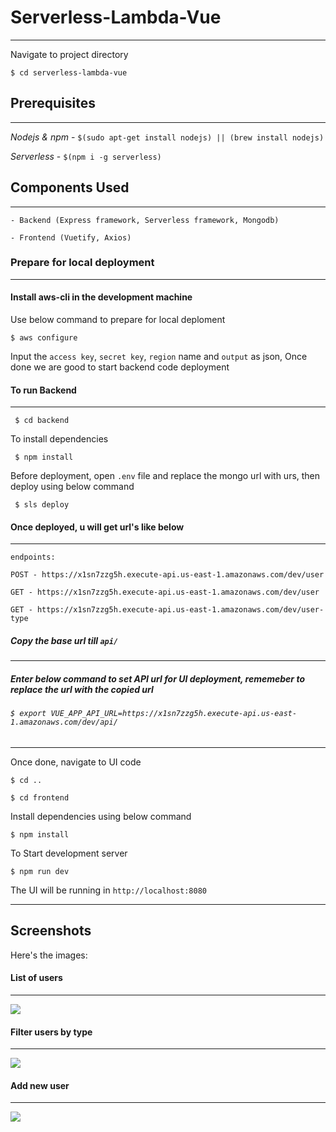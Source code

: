 # Serverless-Lambda-Vue
---
Navigate to project directory

`$ cd serverless-lambda-vue`

## Prerequisites 
---
*Nodejs & npm* - `$(sudo apt-get install nodejs) || (brew install nodejs)`

*Serverless* - `$(npm i -g serverless)`

## Components Used
---
`- Backend (Express framework, Serverless framework, Mongodb)`

`- Frontend (Vuetify, Axios)`


### Prepare for local deployment
---

#### Install aws-cli in the development machine

Use below command to prepare for local deploment

`$ aws configure`

Input the `access key`, `secret key`, `region` name and `output` as json, Once done we are good to start backend code deployment


#### To run Backend
---

` $ cd backend`

To install dependencies

` $ npm install`

Before deployment, open `.env` file and replace the mongo url with urs, then deploy using below command

` $ sls deploy`

#### Once deployed, u will get url's like below
---

`endpoints:`

  `POST - https://x1sn7zzg5h.execute-api.us-east-1.amazonaws.com/dev/user`
  
  `GET - https://x1sn7zzg5h.execute-api.us-east-1.amazonaws.com/dev/user`
  
  `GET - https://x1sn7zzg5h.execute-api.us-east-1.amazonaws.com/dev/user-type`
  

##### Copy the base url till `api/`
-----

##### Enter below command to set API url for UI deployment, rememeber to replace the url with the copied url

######  `$ export VUE_APP_API_URL=https://x1sn7zzg5h.execute-api.us-east-1.amazonaws.com/dev/api/`
-----

Once done, navigate to UI code

`$ cd ..`

`$ cd frontend`

Install dependencies using below command

`$ npm install`

To Start development server

`$ npm run dev`

The UI will be running in `http://localhost:8080`

----


## Screenshots

Here's the images:

#### List of users
----
![](https://raw.githubusercontent.com/AshwinAchu10/serverless-lambda-vue/master/screenshots/list.png)


#### Filter users by type
----
![](https://raw.githubusercontent.com/AshwinAchu10/serverless-lambda-vue/master/screenshots/filter.png)


#### Add new user
----
![](https://raw.githubusercontent.com/AshwinAchu10/serverless-lambda-vue/master/screenshots/add.png)